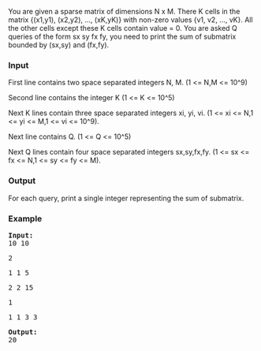 <p>You are given a sparse matrix of dimensions N x M. There K cells in the matrix {(x1,y1), (x2,y2), ..., (xK,yK)} with non-zero values {v1, v2, ..., vK}. All the other cells except these K cells contain value = 0. You are asked Q queries of the form sx sy fx fy, you need to print the sum of submatrix bounded by (sx,sy) and (fx,fy).</p>
<h3>Input</h3>
<p>First line contains two space separated integers N, M. (1 &lt;= N,M &lt;= 10^9)</p>
<p>Second line contains the integer K (1 &lt;= K &lt;= 10^5)</p>
<p>Next K lines contain three space separated integers xi, yi, vi. (1 &lt;= xi &lt;= N,1 &lt;= yi &lt;= M,1 &lt;= vi &lt;= 10^9).</p>
<p>Next line contains Q. (1 &lt;= Q &lt;= 10^5)</p>
<p>Next Q lines contain four space separated integers sx,sy,fx,fy. (1 &lt;= sx &lt;= fx &lt;= N,1 &lt;= sy &lt;= fy &lt;= M).</p>
<h3>Output</h3>
<p>For each query, print a single integer representing the sum of submatrix.</p>
<h3>Example</h3>
<pre><strong>Input:</strong>
10 10&nbsp;</pre>
<pre>2   </pre>
<pre>1 1 5   </pre>
<pre>2 2 15   </pre>
<pre>1    </pre>
<pre>1 1 3 3</pre>
<pre><strong>Output:</strong>
20</pre>